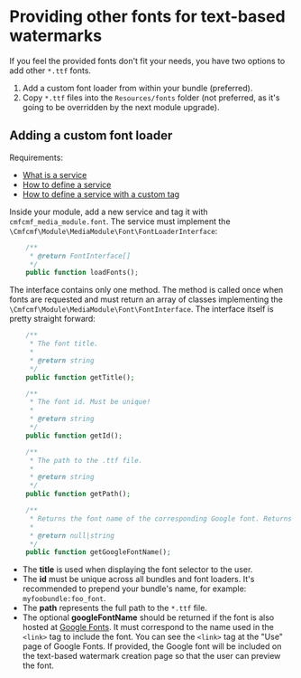 # Providing other fonts for text-based watermarks

If you feel the provided fonts don't fit your needs, you have two options to add other `*.ttf` fonts.

1. Add a custom font loader from within your bundle (preferred).
2. Copy `*.ttf` files into the `Resources/fonts` folder (not preferred, as it's going to be overridden by the next 
module upgrade). 

## Adding a custom font loader

Requirements:
- [What is a service](http://symfony.com/doc/current/book/service_container.html#what-is-a-service)
- [How to define a service](http://symfony.com/doc/current/book/service_container.html#creating-configuring-services-in-the-container)
- [How to define a service with a custom tag](http://symfony.com/doc/current/components/dependency_injection/tags.html#define-services-with-a-custom-tag)

Inside your module, add a new service and tag it with `cmfcmf_media_module.font`. The service must implement the
`\Cmfcmf\Module\MediaModule\Font\FontLoaderInterface`:
```php
    /**
     * @return FontInterface[]
     */
    public function loadFonts();
```

The interface contains only one method. The method is called once when fonts are requested and must return
an array of classes implementing the `\Cmfcmf\Module\MediaModule\Font\FontInterface`. The interface itself
is pretty straight forward:
```php
    /**
     * The font title.
     *
     * @return string
     */
    public function getTitle();

    /**
     * The font id. Must be unique!
     *
     * @return string
     */
    public function getId();

    /**
     * The path to the .ttf file.
     *
     * @return string
     */
    public function getPath();

    /**
     * Returns the font name of the corresponding Google font. Returns null if it doesn't exist.
     *
     * @return null|string
     */
    public function getGoogleFontName();
```
- The **title** is used when displaying the font selector to the user.
- The **id** must be unique across all bundles and font loaders. It's recommended to prepend your bundle's name,
  for example: `myfoobundle:foo_font`. 
- The **path** represents the full path to the `*.ttf` file.
- The optional **googleFontName** should be returned if the font is also hosted at 
  [Google Fonts](https://google.com/fonts). It must correspond to the name used in the `<link>` tag to include 
  the font. You can see the `<link>` tag at the "Use" page of Google Fonts.
  If provided, the Google font will be included on the text-based watermark creation page so that the user can
  preview the font.
